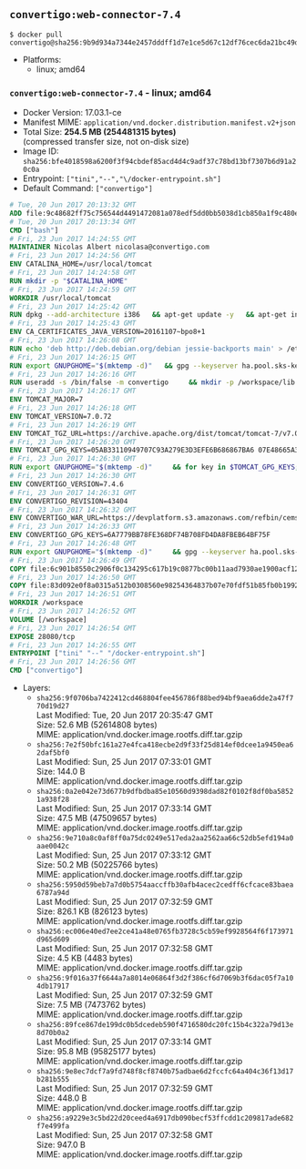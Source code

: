## `convertigo:web-connector-7.4`

```console
$ docker pull convertigo@sha256:9b9d934a7344e2457dddff1d7e1ce5d67c12df76cec6da21bc49dace309e869c
```

-	Platforms:
	-	linux; amd64

### `convertigo:web-connector-7.4` - linux; amd64

-	Docker Version: 17.03.1-ce
-	Manifest MIME: `application/vnd.docker.distribution.manifest.v2+json`
-	Total Size: **254.5 MB (254481315 bytes)**  
	(compressed transfer size, not on-disk size)
-	Image ID: `sha256:bfe4018598a6200f3f94cbdef85acd4d4c9adf37c78bd13bf7307b6d91a20c0a`
-	Entrypoint: `["tini","--","\/docker-entrypoint.sh"]`
-	Default Command: `["convertigo"]`

```dockerfile
# Tue, 20 Jun 2017 20:13:32 GMT
ADD file:9c48682ff75c756544d4491472081a078edf5dd0bb5038d1cb850a1f9c480e3e in / 
# Tue, 20 Jun 2017 20:13:34 GMT
CMD ["bash"]
# Fri, 23 Jun 2017 14:24:55 GMT
MAINTAINER Nicolas Albert nicolasa@convertigo.com
# Fri, 23 Jun 2017 14:24:56 GMT
ENV CATALINA_HOME=/usr/local/tomcat
# Fri, 23 Jun 2017 14:24:58 GMT
RUN mkdir -p "$CATALINA_HOME"
# Fri, 23 Jun 2017 14:24:59 GMT
WORKDIR /usr/local/tomcat
# Fri, 23 Jun 2017 14:25:42 GMT
RUN dpkg --add-architecture i386   && apt-get update -y   && apt-get install -y --no-install-recommends     ca-certificates     curl     lib32z1     libgtk2.0-0:i386     libstdc++6:i386     libxft2:i386     libxt6:i386     libxtst6:i386     unzip   && rm -rf /var/lib/apt/lists/*
# Fri, 23 Jun 2017 14:25:43 GMT
ENV CA_CERTIFICATES_JAVA_VERSION=20161107~bpo8+1
# Fri, 23 Jun 2017 14:26:08 GMT
RUN echo 'deb http://deb.debian.org/debian jessie-backports main' > /etc/apt/sources.list.d/jessie-backports.list     && apt-get update -y     && apt-get install -y --no-install-recommends         openjdk-8-jre-headless         openjdk-8-jre-headless:i386         ca-certificates-java="$CA_CERTIFICATES_JAVA_VERSION"     && update-java-alternatives --jre-headless -s java-1.8.0-openjdk-i386     && rm -rf /usr/lib/jvm/java-8-openjdk-amd64 /var/lib/apt/lists/*
# Fri, 23 Jun 2017 14:26:15 GMT
RUN export GNUPGHOME="$(mktemp -d)"   && gpg --keyserver ha.pool.sks-keyservers.net --recv-keys B42F6819007F00F88E364FD4036A9C25BF357DD4   && curl -o /usr/local/bin/gosu -fSL "https://github.com/tianon/gosu/releases/download/1.7/gosu-$(dpkg --print-architecture)"   && curl -o /usr/local/bin/gosu.asc -fSL "https://github.com/tianon/gosu/releases/download/1.7/gosu-$(dpkg --print-architecture).asc"   && gpg --batch --verify /usr/local/bin/gosu.asc /usr/local/bin/gosu   && rm /usr/local/bin/gosu.asc   && chmod +x /usr/local/bin/gosu   && gpg --keyserver ha.pool.sks-keyservers.net --recv-keys 6380DC428747F6C393FEACA59A84159D7001A4E5   && curl -o /usr/local/bin/tini -fSL "https://github.com/krallin/tini/releases/download/v0.9.0/tini"   && curl -o /usr/local/bin/tini.asc -fSL "https://github.com/krallin/tini/releases/download/v0.9.0/tini.asc"   && gpg --batch --verify /usr/local/bin/tini.asc /usr/local/bin/tini   && rm /usr/local/bin/tini.asc   && chmod +x /usr/local/bin/tini   && rm -rf /tmp/*
# Fri, 23 Jun 2017 14:26:16 GMT
RUN useradd -s /bin/false -m convertigo     && mkdir -p /workspace/lib /workspace/classes     && chown -R convertigo:convertigo /workspace
# Fri, 23 Jun 2017 14:26:17 GMT
ENV TOMCAT_MAJOR=7
# Fri, 23 Jun 2017 14:26:18 GMT
ENV TOMCAT_VERSION=7.0.72
# Fri, 23 Jun 2017 14:26:19 GMT
ENV TOMCAT_TGZ_URL=https://archive.apache.org/dist/tomcat/tomcat-7/v7.0.72/bin/apache-tomcat-7.0.72.tar.gz
# Fri, 23 Jun 2017 14:26:20 GMT
ENV TOMCAT_GPG_KEYS=05AB33110949707C93A279E3D3EFE6B686867BA6 07E48665A34DCAFAE522E5E6266191C37C037D42 47309207D818FFD8DCD3F83F1931D684307A10A5 541FBE7D8F78B25E055DDEE13C370389288584E7 61B832AC2F1C5A90F0F9B00A1C506407564C17A3 713DA88BE50911535FE716F5208B0AB1D63011C7 79F7026C690BAA50B92CD8B66A3AD3F4F22C4FED 9BA44C2621385CB966EBA586F72C284D731FABEE A27677289986DB50844682F8ACB77FC2E86E29AC A9C5DF4D22E99998D9875A5110C01C5A2F6059E7 DCFD35E0BF8CA7344752DE8B6FB21E8933C60243 F3A04C595DB5B6A5F1ECA43E3B7BBB100D811BBE F7DA48BB64BCB84ECBA7EE6935CD23C10D498E23
# Fri, 23 Jun 2017 14:26:30 GMT
RUN export GNUPGHOME="$(mktemp -d)"     && for key in $TOMCAT_GPG_KEYS; do          gpg --keyserver ha.pool.sks-keyservers.net --recv-keys "$key";        done;     curl -fSL -o /tmp/tomcat.tar.gz $TOMCAT_TGZ_URL     && curl -fSL -o /tmp/tomcat.tar.gz.asc $TOMCAT_TGZ_URL.asc     && gpg --batch --verify /tmp/tomcat.tar.gz.asc /tmp/tomcat.tar.gz     && tar -xvf /tmp/tomcat.tar.gz --strip-components=1     && sed -i.bak         -e '/protocol="AJP/d'         -e '/AprLifecycleListener/d'         -e '/JasperListener/d'         -e 's/port="8080"/port="28080" maxThreads="64000"/'         conf/server.xml     && rm -rf webapps/* bin/*.bat conf/server.xml.bak /tmp/*     && chown -R convertigo:convertigo conf temp work logs     && chmod -w conf/*
# Fri, 23 Jun 2017 14:26:30 GMT
ENV CONVERTIGO_VERSION=7.4.6
# Fri, 23 Jun 2017 14:26:31 GMT
ENV CONVERTIGO_REVISION=43404
# Fri, 23 Jun 2017 14:26:32 GMT
ENV CONVERTIGO_WAR_URL=https://devplatform.s3.amazonaws.com/refbin/cems/7.4.6/convertigo-7.4.6-v43404-linux32.war
# Fri, 23 Jun 2017 14:26:33 GMT
ENV CONVERTIGO_GPG_KEYS=6A7779BB78FE368DF74B708FD4DA8FBEB64BF75F
# Fri, 23 Jun 2017 14:26:48 GMT
RUN export GNUPGHOME="$(mktemp -d)"     && gpg --keyserver ha.pool.sks-keyservers.net --recv-keys "$CONVERTIGO_GPG_KEYS"     && curl -fSL -o /tmp/convertigo.war $CONVERTIGO_WAR_URL     && curl -fSL -o /tmp/convertigo.war.asc $CONVERTIGO_WAR_URL.asc     && gpg --batch --verify /tmp/convertigo.war.asc /tmp/convertigo.war     && mkdir webapps/ROOT webapps/convertigo     && (cd webapps/convertigo         && unzip -q /tmp/convertigo.war         && chmod a+x WEB-INF/xvnc/*)     && rm -rf /tmp/*
# Fri, 23 Jun 2017 14:26:49 GMT
COPY file:6c901b8550c2906f0c134295c617b19c0877bc00b11aad7930ae1900acf1217f in webapps/ROOT/index.html 
# Fri, 23 Jun 2017 14:26:50 GMT
COPY file:83d092e0f8a0315a512b0308560e98254364837b07e70fdf51b85fb0b1992efd in / 
# Fri, 23 Jun 2017 14:26:51 GMT
WORKDIR /workspace
# Fri, 23 Jun 2017 14:26:52 GMT
VOLUME [/workspace]
# Fri, 23 Jun 2017 14:26:54 GMT
EXPOSE 28080/tcp
# Fri, 23 Jun 2017 14:26:55 GMT
ENTRYPOINT ["tini" "--" "/docker-entrypoint.sh"]
# Fri, 23 Jun 2017 14:26:56 GMT
CMD ["convertigo"]
```

-	Layers:
	-	`sha256:9f0706ba7422412cd468804fee456786f88bed94bf9aea6dde2a47f770d19d27`  
		Last Modified: Tue, 20 Jun 2017 20:35:47 GMT  
		Size: 52.6 MB (52614808 bytes)  
		MIME: application/vnd.docker.image.rootfs.diff.tar.gzip
	-	`sha256:7e2f50bfc161a27e4fca418ecbe2d9f33f25d814ef0dcee1a9450ea62daf5bf0`  
		Last Modified: Sun, 25 Jun 2017 07:33:01 GMT  
		Size: 144.0 B  
		MIME: application/vnd.docker.image.rootfs.diff.tar.gzip
	-	`sha256:0a2e042e73d677b9dfbdba85e10560d9398dad82f0102f8df0ba58521a938f28`  
		Last Modified: Sun, 25 Jun 2017 07:33:14 GMT  
		Size: 47.5 MB (47509657 bytes)  
		MIME: application/vnd.docker.image.rootfs.diff.tar.gzip
	-	`sha256:9e710a8c0af8ff0a75dc0249e517eda2aa2562aa66c52db5efd194a0aae0042c`  
		Last Modified: Sun, 25 Jun 2017 07:33:12 GMT  
		Size: 50.2 MB (50225766 bytes)  
		MIME: application/vnd.docker.image.rootfs.diff.tar.gzip
	-	`sha256:5950d59beb7a7d0b5754aaccffb30afb4acec2cedff6cfcace83baea6787a94d`  
		Last Modified: Sun, 25 Jun 2017 07:32:59 GMT  
		Size: 826.1 KB (826123 bytes)  
		MIME: application/vnd.docker.image.rootfs.diff.tar.gzip
	-	`sha256:ec006e40ed7ee2ce41a48e0765fb3728c5cb59ef9928564f6f173971d965d609`  
		Last Modified: Sun, 25 Jun 2017 07:32:58 GMT  
		Size: 4.5 KB (4483 bytes)  
		MIME: application/vnd.docker.image.rootfs.diff.tar.gzip
	-	`sha256:9f016a37f6644a7a8014e06864f3d2f386cf6d7069b3f6dac05f7a104db17917`  
		Last Modified: Sun, 25 Jun 2017 07:32:59 GMT  
		Size: 7.5 MB (7473762 bytes)  
		MIME: application/vnd.docker.image.rootfs.diff.tar.gzip
	-	`sha256:89fce867de199dc0b5dcedeb590f4716580dc20fc15b4c322a79d13e8d70b0a2`  
		Last Modified: Sun, 25 Jun 2017 07:33:14 GMT  
		Size: 95.8 MB (95825177 bytes)  
		MIME: application/vnd.docker.image.rootfs.diff.tar.gzip
	-	`sha256:9e8ec7dcf7a9fd748f8cf8740b75adbae6d2fccfc64a404c36f13d17b281b555`  
		Last Modified: Sun, 25 Jun 2017 07:32:59 GMT  
		Size: 448.0 B  
		MIME: application/vnd.docker.image.rootfs.diff.tar.gzip
	-	`sha256:a9229e3c5bd22d20ceed4a6917db090becf53ffcdd1c209817ade682f7e499fa`  
		Last Modified: Sun, 25 Jun 2017 07:32:58 GMT  
		Size: 947.0 B  
		MIME: application/vnd.docker.image.rootfs.diff.tar.gzip
